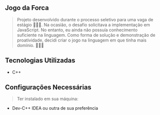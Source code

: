  ## Jogo da Forca

 > Projeto desenvolvido durante o processo seletivo para uma vaga de estágio 🧑🏽‍💻. Na ocasião, o desafio solicitava a implementação em JavaScript. No entanto, eu ainda não possuía conhecimento suficiente na linguagem. Como forma de solução e demonstração de proatividade, decidi criar o jogo na linguagem em que tinha mais domínio. 🧑🏽‍💻 
 ## Tecnologias Utilizadas

+ C++
  
## Configurações Necessárias
> Ter instalado em sua máquina:
  
+ Dev-C++ IDEA ou outra de sua preferência


